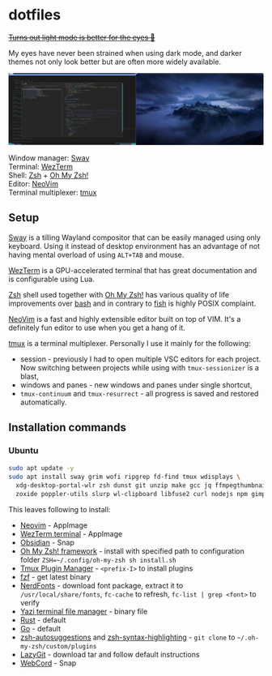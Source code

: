# dotfiles

[~~Turns out light mode is better for the eyes
🤯~~](https://www.allaboutvision.com/digital-eye-strain/is-dark-mode-better-for-eyes/)

My eyes have never been strained when using dark mode, and darker themes not
only look better but are often more widely available.

[![Setup image](setup.png)](setup.png)

Window manager: [Sway](https://github.com/swaywm/sway)  
Terminal: [WezTerm](https://github.com/wez/wezterm)  
Shell: [Zsh](https://www.zsh.org/) + [Oh My Zsh!](https://ohmyz.sh/)  
Editor: [NeoVim](https://github.com/neovim/neovim)  
Terminal multiplexer: [tmux](https://github.com/tmux/tmux)

## Setup

[Sway](https://github.com/swaywm/sway) is a tilling Wayland compositor that can
be easily managed using only keyboard. Using it instead of desktop environment
has an advantage of not having mental overload of using `ALT+TAB` and mouse.

[WezTerm](https://github.com/wez/wezterm) is a GPU-accelerated terminal that
has great documentation and is configurable using Lua.

[Zsh](https://www.zsh.org/) shell used together with [Oh My
Zsh!](https://ohmyz.sh/) has various quality of life improvements over
[bash](https://www.gnu.org/software/bash/) and in contrary to
[fish](https://fishshell.com/) is highly POSIX complaint.

[NeoVim](https://github.com/neovim/neovim) is a fast and highly extensible
editor built on top of VIM. It's a definitely fun editor to use when you get a
hang of it.

[tmux](https://github.com/tmux/tmux) is a terminal multiplexer. Personally I
use it mainly for the following:

- session - previously I had to open multiple VSC editors for each project. Now
  switching between projects while using with `tmux-sessionizer` is a blast,
- windows and panes - new windows and panes under single shortcut,
- `tmux-continuum` and `tmux-resurrect` - all progress is saved and restored
  automatically.

## Installation commands

### Ubuntu

```bash
sudo apt update -y
sudo apt install sway grim wofi ripgrep fd-find tmux wdisplays \
  xdg-desktop-portal-wlr zsh dunst git unzip make gcc jq ffmpegthumbnailer unar \
  zoxide poppler-utils slurp wl-clipboard libfuse2 curl nodejs npm gimp stow tldr
```

This leaves following to install:

- [Neovim](https://neovim.io/) - AppImage
- [WezTerm terminal](https://wezfurlong.org/wezterm/) - AppImage
- [Obsidian](https://obsidian.md/) - Snap
- [Oh My Zsh! framework](https://ohmyz.sh/) - install with specified path to
  configuration folder `ZSH=~/.config/oh-my-zsh sh install.sh`
- [Tmux Plugin Manager](https://github.com/tmux-plugins/tpm) - `<prefix-I>` to
  install plugins
- [fzf](https://junegunn.github.io/fzf/) - get latest binary
- [NerdFonts](https://github.com/ryanoasis/nerd-fonts) - download font package,
  extract it to `/usr/local/share/fonts`, `fc-cache` to refresh, `fc-list | grep
  <font>` to verify
- [Yazi terminal file manager](https://github.com/sxyazi/yazi) - binary file
- [Rust](https://www.rust-lang.org) - default
- [Go](https://go.dev/) - default
- [zsh-autosuggestions](https://github.com/zsh-users/zsh-autosuggestions/) and
  [zsh-syntax-highlighting](https://github.com/zsh-users/zsh-syntax-highlighting) -
  `git clone` to `~/.oh-my-zsh/custom/plugins`
- [LazyGit](https://github.com/jesseduffield/lazygit) - download tar and follow
  default instructions
- [WebCord](https://github.com/SpacingBat3/WebCord) - Snap
